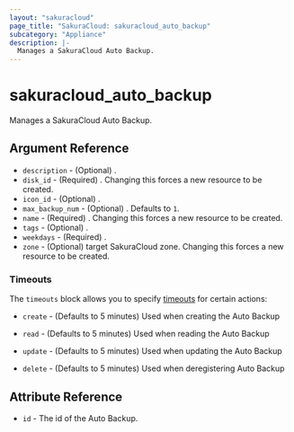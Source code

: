 ```yaml
---
layout: "sakuracloud"
page_title: "SakuraCloud: sakuracloud_auto_backup"
subcategory: "Appliance"
description: |-
  Manages a SakuraCloud Auto Backup.
---
```


# sakuracloud_auto_backup

Manages a SakuraCloud Auto Backup.

## Argument Reference

* `description` - (Optional) .
* `disk_id` - (Required) . Changing this forces a new resource to be created.
* `icon_id` - (Optional) .
* `max_backup_num` - (Optional) . Defaults to `1`.
* `name` - (Required) . Changing this forces a new resource to be created.
* `tags` - (Optional) .
* `weekdays` - (Required) .
* `zone` - (Optional) target SakuraCloud zone. Changing this forces a new resource to be created.



### Timeouts

The `timeouts` block allows you to specify [timeouts](https://www.terraform.io/docs/configuration/resources.html#timeouts) for certain actions:

* `create` - (Defaults to 5 minutes) Used when creating the Auto Backup

* `read` -   (Defaults to 5 minutes) Used when reading the Auto Backup

* `update` - (Defaults to 5 minutes) Used when updating the Auto Backup

* `delete` - (Defaults to 5 minutes) Used when deregistering Auto Backup



## Attribute Reference

* `id` - The id of the Auto Backup.




